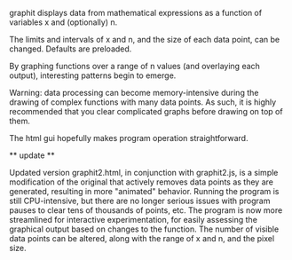graphit displays data from mathematical expressions as a function of variables x and (optionally) n. 

The limits and intervals of x and n, and the size of each data point, can be changed. Defaults are preloaded. 

By graphing functions over a range of n values (and overlaying each output), interesting patterns begin to emerge. 

Warning: data processing can become memory-intensive during the drawing of complex functions with many data points. As such, it is highly recommended that you clear complicated graphs before drawing on top of them. 

The html gui hopefully makes program operation straightforward. 

** update **

Updated version graphit2.html, in conjunction with graphit2.js, is a simple modification of the original that actively removes data points as they are generated, resulting in more "animated" behavior. Running the program is still CPU-intensive, but there are no longer serious issues with program pauses to clear tens of thousands of points, etc. The program is now more streamlined for interactive experimentation, for easily assessing the graphical output based on changes to the function. The number of visible data points can be altered, along with the range of x and n, and the pixel size. 
